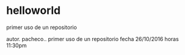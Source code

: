 # helloworld
primer uso de un repositorio

autor. pacheco.. primer uso de un repositorio fecha 26/10/2016 horas 11:30pm
